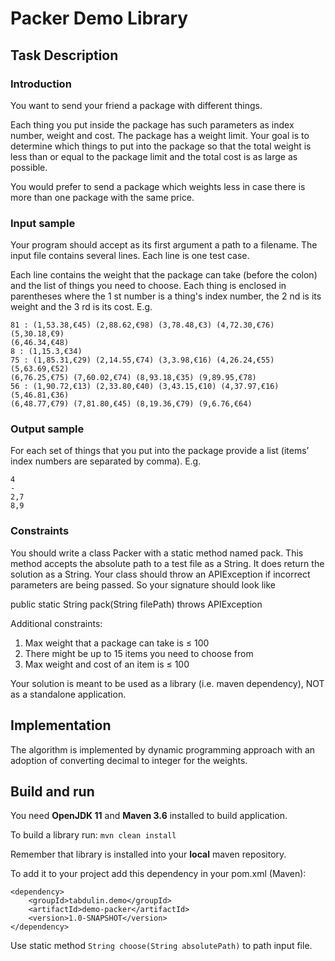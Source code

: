# Packer Demo Library

## Task Description

### Introduction
You want to send your friend a package with different things.

Each thing you put inside the package has such parameters as index number, weight and cost. The
package has a weight limit. Your goal is to determine which things to put into the package so that the
total weight is less than or equal to the package limit and the total cost is as large as possible.

You would prefer to send a package which weights less in case there is more than one package with the
same price.

### Input sample
Your program should accept as its first argument a path to a filename. The input file contains several
lines. Each line is one test case.

Each line contains the weight that the package can take (before the colon) and the list of things you
need to choose. Each thing is enclosed in parentheses where the 1 st number is a thing's index number,
the 2 nd is its weight and the 3 rd is its cost. E.g.
```
81 : (1,53.38,€45) (2,88.62,€98) (3,78.48,€3) (4,72.30,€76) (5,30.18,€9)
(6,46.34,€48)
8 : (1,15.3,€34)
75 : (1,85.31,€29) (2,14.55,€74) (3,3.98,€16) (4,26.24,€55) (5,63.69,€52)
(6,76.25,€75) (7,60.02,€74) (8,93.18,€35) (9,89.95,€78)
56 : (1,90.72,€13) (2,33.80,€40) (3,43.15,€10) (4,37.97,€16) (5,46.81,€36)
(6,48.77,€79) (7,81.80,€45) (8,19.36,€79) (9,6.76,€64)
```

### Output sample

For each set of things that you put into the package provide a list (items’ index numbers are separated
by comma). E.g.
```
4
-
2,7
8,9
```
### Constraints

You should write a class Packer with a static method named pack. This method
accepts the absolute path to a test file as a String. It does return the solution as a String.
Your class should throw an APIException if incorrect parameters are being
passed. So your signature should look like

public static String pack(String filePath) throws APIException

Additional constraints:

1. Max weight that a package can take is ≤ 100
2. There might be up to 15 items you need to choose from
3. Max weight and cost of an item is ≤ 100

Your solution is meant to be used as a library (i.e. maven dependency), NOT as a standalone application.

## Implementation
 
The algorithm is implemented by dynamic programming approach with an adoption of converting decimal to integer for the weights.


## Build and run

You need **OpenJDK 11** and **Maven 3.6** installed to build application.

To build a library run:
`mvn clean install`

Remember that library is installed into your **local** maven repository.

To add it to your project add this dependency in your pom.xml (Maven):

```
<dependency>
    <groupId>tabdulin.demo</groupId>
    <artifactId>demo-packer</artifactId>
    <version>1.0-SNAPSHOT</version>
</dependency>
```

Use static method `String choose(String absolutePath)` to path input file. 
